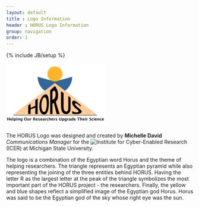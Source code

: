 ```yaml
---
layout: default
title : Logo Information
header : HORUS Logo Information
group: navigation
order: 1
---
```

{% include JB/setup %}

![HORUS-Logo](assets/images/logos/horus_logo_tag.png)

The HORUS Logo was designed and created by **Michelle David** *Communications Manager* for the ![Institute for Cyber-Enabled Research](https://icer.msu.edu/) (ICER) at Michigan State University.

The logo is a combination of the Egyptian word Horus and the theme of helping researchers. The triangle represents an Egyptian pyramid while also representing the joining of the three entities behind HORUS. Having the letter R as the largest letter at the peak of the triangle symbolizes the most important part of the HORUS project - the researchers. Finally, the yellow and blue shapes reflect a simplified image of the Egyptian god Horus. Horus was said to be the Egyptian god of the sky whose right eye was the sun.
